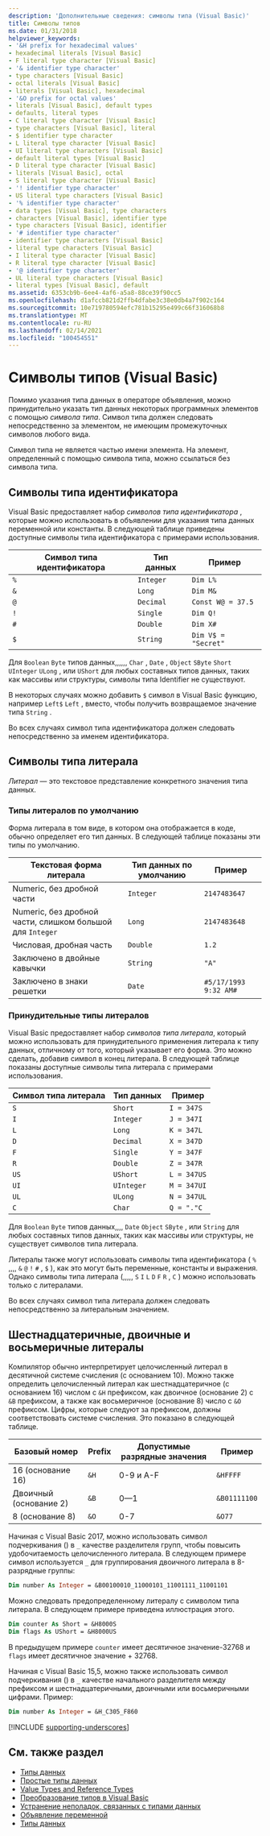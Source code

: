 ```yaml
---
description: 'Дополнительные сведения: символы типа (Visual Basic)'
title: Символы типов
ms.date: 01/31/2018
helpviewer_keywords:
- '&H prefix for hexadecimal values'
- hexadecimal literals [Visual Basic]
- F literal type character [Visual Basic]
- '& identifier type character'
- type characters [Visual Basic]
- octal literals [Visual Basic]
- literals [Visual Basic], hexadecimal
- '&O prefix for octal values'
- literals [Visual Basic], default types
- defaults, literal types
- C literal type character [Visual Basic]
- type characters [Visual Basic], literal
- $ identifier type character
- L literal type character [Visual Basic]
- UI literal type characters [Visual Basic]
- default literal types [Visual Basic]
- D literal type character [Visual Basic]
- literals [Visual Basic], octal
- S literal type character [Visual Basic]
- '! identifier type character'
- US literal type characters [Visual Basic]
- '% identifier type character'
- data types [Visual Basic], type characters
- characters [Visual Basic], identifier type
- type characters [Visual Basic], identifier
- '# identifier type character'
- identifier type characters [Visual Basic]
- literal type characters [Visual Basic]
- I literal type character [Visual Basic]
- R literal type character [Visual Basic]
- '@ identifier type character'
- UL literal type characters [Visual Basic]
- literal types [Visual Basic], default
ms.assetid: 6353cb9b-6ee4-4af6-a5a8-88ce39f90cc5
ms.openlocfilehash: d1afccb821d2ffb4dfabe3c38e0db4a7f902c164
ms.sourcegitcommit: 10e719780594efc781b15295e499c66f316068b8
ms.translationtype: MT
ms.contentlocale: ru-RU
ms.lasthandoff: 02/14/2021
ms.locfileid: "100454551"
---
```

# <a name="type-characters-visual-basic"></a>Символы типов (Visual Basic)

Помимо указания типа данных в операторе объявления, можно принудительно указать тип данных некоторых программных элементов с помощью *символа типа*. Символ типа должен следовать непосредственно за элементом, не имеющим промежуточных символов любого вида.

Символ типа не является частью имени элемента. На элемент, определенный с помощью символа типа, можно ссылаться без символа типа.

## <a name="identifier-type-characters"></a>Символы типа идентификатора

Visual Basic предоставляет набор *символов типа идентификатора* , которые можно использовать в объявлении для указания типа данных переменной или константы. В следующей таблице приведены доступные символы типа идентификатора с примерами использования.
  
|Символ типа идентификатора|Тип данных|Пример|  
|-------------------------------|---------------|-------------|  
|`%`|`Integer`|`Dim L%`|  
|`&`|`Long`|`Dim M&`|  
|`@`|`Decimal`|`Const W@ = 37.5`|  
|`!`|`Single`|`Dim Q!`|  
|`#`|`Double`|`Dim X#`|  
|`$`|`String`|`Dim V$ = "Secret"`|  
  
 Для `Boolean` `Byte` типов данных,,,,,, `Char` , `Date` , `Object` `SByte` `Short` `UInteger` `ULong` , или `UShort` для любых составных типов данных, таких как массивы или структуры, символы типа Identifier не существуют.

В некоторых случаях можно добавить `$` символ в Visual Basic функцию, например `Left$` `Left` , вместо, чтобы получить возвращаемое значение типа `String` .

Во всех случаях символ типа идентификатора должен следовать непосредственно за именем идентификатора.

## <a name="literal-type-characters"></a>Символы типа литерала

*Литерал* — это текстовое представление конкретного значения типа данных.  

### <a name="default-literal-types"></a>Типы литералов по умолчанию

Форма литерала в том виде, в котором она отображается в коде, обычно определяет его тип данных. В следующей таблице показаны эти типы по умолчанию.  
  
|Текстовая форма литерала|Тип данных по умолчанию|Пример|  
|-----------------------------|-----------------------|-------------|  
|Numeric, без дробной части|`Integer`|`2147483647`|  
|Numeric, без дробной части, слишком большой для `Integer`|`Long`|`2147483648`|  
|Числовая, дробная часть|`Double`|`1.2`|  
|Заключено в двойные кавычки|`String`|`"A"`|  
|Заключено в знаки решетки|`Date`|`#5/17/1993 9:32 AM#`|  

### <a name="forced-literal-types"></a>Принудительные типы литералов

Visual Basic предоставляет набор *символов типа литерала*, который можно использовать для принудительного применения литерала к типу данных, отличному от того, который указывает его форма. Это можно сделать, добавив символ в конец литерала. В следующей таблице показаны доступные символы типа литерала с примерами использования.
  
|Символ типа литерала|Тип данных|Пример|  
|----------------------------|---------------|-------------|  
|`S`|`Short`|`I = 347S`|
|`I`|`Integer`|`J = 347I`|
|`L`|`Long`|`K = 347L`|
|`D`|`Decimal`|`X = 347D`|
|`F`|`Single`|`Y = 347F`|
|`R`|`Double`|`Z = 347R`|
|`US`|`UShort`|`L = 347US`|
|`UI`|`UInteger`|`M = 347UI`|
|`UL`|`ULong`|`N = 347UL`|
|`C`|`Char`|`Q = "."C`|

Для `Boolean` `Byte` типов данных,,,, `Date` `Object` `SByte` , или `String` для любых составных типов данных, таких как массивы или структуры, не существует символов типа литерала.

Литералы также могут использовать символы типа идентификатора ( `%` ,,,, `&` `@` `!` `#` , `$` ), как это могут быть переменные, константы и выражения. Однако символы типа литерала (,,,,, `S` `I` `L` `D` `F` `R` , `C` ) можно использовать только с литералами.

Во всех случаях символ типа литерала должен следовать непосредственно за литеральным значением.

## <a name="hexadecimal-binary-and-octal-literals"></a>Шестнадцатеричные, двоичные и восьмеричные литералы

Компилятор обычно интерпретирует целочисленный литерал в десятичной системе счисления (с основанием 10). Можно также определить целочисленный литерал как шестнадцатеричное (с основанием 16) числом с `&H` префиксом, как двоичное (основание 2) с `&B` префиксом, а также как восьмеричное (основание 8) число с `&O` префиксом. Цифры, которые следуют за префиксом, должны соответствовать системе счисления. Это показано в следующей таблице.  
  
|Базовый номер|Prefix|Допустимые разрядные значения|Пример|
|-----------------|------------|------------------------|-------------|
|16 (основание 16)|`&H`|0-9 и A-F|`&HFFFF`|
|Двоичный (основание 2)|`&B`|0—1|`&B01111100`|
|8 (основание 8)|`&O`|0-7|`&O77`|

Начиная с Visual Basic 2017, можно использовать символ подчеркивания () в `_` качестве разделителя групп, чтобы повысить удобочитаемость целочисленного литерала. В следующем примере символ используется `_` для группирования двоичного литерала в 8-разрядные группы:

```vb
Dim number As Integer = &B00100010_11000101_11001111_11001101
```

Можно следовать предопределенному литералу с символом типа литерала. В следующем примере приведена иллюстрация этого.

```vb
Dim counter As Short = &H8000S
Dim flags As UShort = &H8000US
```

В предыдущем примере `counter` имеет десятичное значение-32768 и `flags` имеет десятичное значение + 32768.

Начиная с Visual Basic 15,5, можно также использовать символ подчеркивания () в `_` качестве начального разделителя между префиксом и шестнадцатеричными, двоичными или восьмеричными цифрами. Пример:

```vb
Dim number As Integer = &H_C305_F860
```

[!INCLUDE [supporting-underscores](../../../../../includes/vb-separator-langversion.md)]

## <a name="see-also"></a>См. также раздел

- [Типы данных](index.md)
- [Простые типы данных](elementary-data-types.md)
- [Value Types and Reference Types](value-types-and-reference-types.md)
- [Преобразование типов в Visual Basic](type-conversions.md)
- [Устранение неполадок, связанных с типами данных](troubleshooting-data-types.md)
- [Объявление переменной](../variables/variable-declaration.md)
- [Типы данных](../../../language-reference/data-types/index.md)
